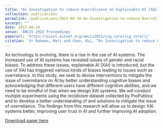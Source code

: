 ```yaml
---
title: "An Investigation to reduce Overreliance on Explainable AI (XAI) in light of Two System Theory"
collection: publications
permalink: /publications/2023-08-10-An-Investigation-to-reduce-Overreliance-on-Explainable-AI-XAI
excerpt: ""
date: 2023-08-10
venue: 'AMCIS 2023 Proceedings'
paperurl: 'https://aisel.aisnet.org/amcis2023/sig_core/sig_core/1/'
citation: 'Ur Rehman, Mati and Chen, Rui, “An Investigation to reduce Overreliance on Explainable AI (XAI) in light of Two System Theory” (2023). AMCIS 2023 Proceedings. 1.'
---
```

As technology is evolving, there is a rise in the use of AI systems. The increased use of AI systems has revealed issues of gender and racial biases. To address these issues, explainable AI (XAI) is introduced, but the use of XAI has triggered various kinds of biases leading to issues such as overreliance. In this study, we seek to devise interventions to mitigate the issue of overreliance on AI by better understanding cognitive biases and acknowledging that different users have different cognitive abilities, and we need to be mindful of that when we design XAI systems. We will conduct multiple experiments using the recidivism dataset collected by ProPublica and to develop a better understanding of and solutions to mitigate the issue of overreliance. The findings from this research will allow us to design XAI systems better, improving user trust in AI and further improving AI adoption.

[Download paper here](https://aisel.aisnet.org/amcis2023/sig_core/sig_core/1/)

